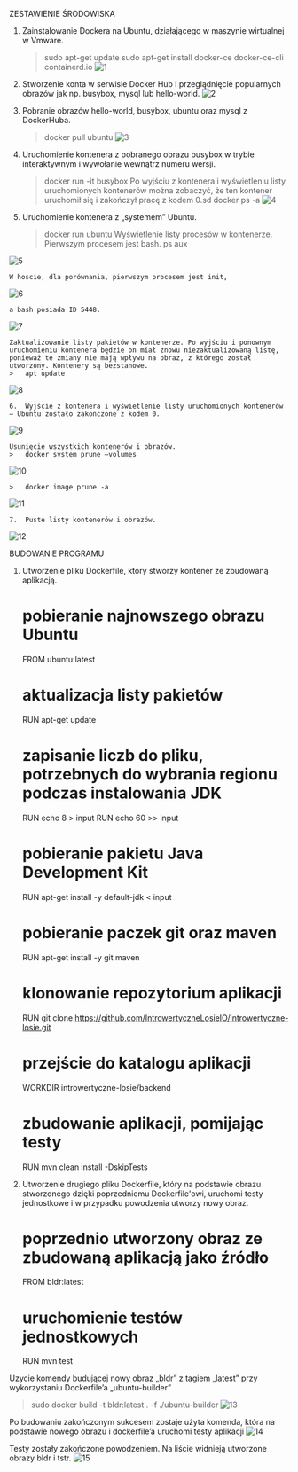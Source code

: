 ZESTAWIENIE ŚRODOWISKA

1.	Zainstalowanie Dockera na Ubuntu, działającego w maszynie wirtualnej w Vmware.
	> sudo apt-get update
	> sudo apt-get install docker-ce docker-ce-cli containerd.io
![1](/Screenshots/Picture1.png)

2.	Stworzenie konta w serwisie Docker Hub i przeglądnięcie popularnych obrazów jak np. busybox, mysql lub hello-world.
![2](/Screenshots/Picture2.png)
3.	Pobranie obrazów hello-world, busybox, ubuntu oraz mysql z DockerHuba.
	>	docker pull ubuntu
![3](/Screenshots/Picture3.png)

4.	Uruchomienie kontenera z pobranego obrazu busybox w trybie interaktywnym i wywołanie wewnątrz numeru wersji. 
	>	docker run -it busybox
	Po wyjściu z kontenera  i wyświetleniu listy uruchomionych kontenerów można zobaczyć, że ten kontener uruchomił się i zakończył pracę z kodem 0.sd
	>	docker ps -a
![4](/Screenshots/Picture4.png)

5.	Uruchomienie kontenera z „systemem” Ubuntu.
	>	docker run ubuntu
	Wyświetlenie listy procesów w kontenerze. Pierwszym procesem jest bash.
	>	ps aux
	
![5](/Screenshots/Picture5.png)

	W hoscie, dla porównania, pierwszym procesem jest init, 
![6](/Screenshots/Picture6.png)

	a bash posiada ID 5448. 
![7](/Screenshots/Picture7.png)

	Zaktualizowanie listy pakietów w kontenerze. Po wyjściu i ponownym uruchomieniu kontenera będzie on miał znowu niezaktualizowaną listę, ponieważ te zmiany nie mają wpływu na obraz, z którego został utworzony. Kontenery są bezstanowe.
	>	apt update
![8](/Screenshots/Picture8.png)

	6.	Wyjście z kontenera i wyświetlenie listy uruchomionych kontenerów – Ubuntu zostało zakończone z kodem 0.
![9](/Screenshots/Picture9.png)

	Usunięcie wszystkich kontenerów i obrazów.
	>	docker system prune –volumes
![10](/Screenshots/Picture10.png)

	>	docker image prune -a
![11](/Screenshots/Picture11.png)

	7.	Puste listy kontenerów i obrazów.
![12](/Screenshots/Picture12.png)


BUDOWANIE PROGRAMU

1.	Utworzenie pliku Dockerfile, który stworzy kontener ze zbudowaną aplikacją.
	
	# pobieranie najnowszego obrazu Ubuntu
	FROM ubuntu:latest
	# aktualizacja listy pakietów
	RUN apt-get update
	# zapisanie liczb do pliku, potrzebnych do wybrania regionu podczas instalowania JDK
	RUN echo 8 > input
	RUN echo 60 >> input
	# pobieranie pakietu Java Development Kit
	RUN apt-get install -y default-jdk < input
	# pobieranie paczek git oraz maven
	RUN apt-get install -y git maven
	# klonowanie repozytorium aplikacji
	RUN git clone https://github.com/IntrowertyczneLosieIO/introwertyczne-losie.git
	# przejście do katalogu aplikacji
	WORKDIR introwertyczne-losie/backend
	# zbudowanie aplikacji, pomijając testy
	RUN mvn clean install -DskipTests




2. Utworzenie drugiego pliku Dockerfile, który na podstawie obrazu stworzonego dzięki poprzedniemu Dockerfile'owi, uruchomi testy jednostkowe i w przypadku powodzenia utworzy nowy obraz. 
	# poprzednio utworzony obraz ze zbudowaną aplikacją jako źródło
	FROM bldr:latest
	# uruchomienie testów jednostkowych
	RUN mvn test



Uzycie komendy budującej nowy obraz „bldr” z tagiem „latest” przy wykorzystaniu Dockerfile’a „ubuntu-builder”
>	sudo docker build -t bldr:latest . -f ./ubuntu-builder
![13](/Screenshots/Picture13.png)

Po budowaniu zakończonym sukcesem zostaje użyta komenda, która na podstawie nowego obrazu i dockerfile’a uruchomi testy aplikacji
![14](/Screenshots/Picture14.png)

Testy zostały zakończone powodzeniem. Na liście widnieją utworzone obrazy bldr i tstr.
![15](/Screenshots/Picture15.png)





